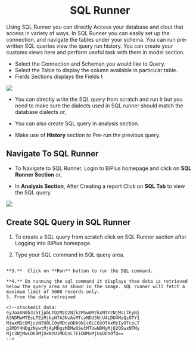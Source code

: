 

<center><h1>SQL Runner </h1></center>

Using SQL Runner you can directly Access your database and clout that access in variety of ways. In SQL Runner you can easily set up the connection, and navigate the tables under your schema. You can run pre-written SQL queries view the query run history. You can create your customs views here and perform useful task with them in model section.  

- Select the Connection and Scheman you would like to Query.
- Select the Table to display the column available in particular table.
- Fields Sections displays the Fields t


![
](https://raw.githubusercontent.com/sv18042016/fp1/532dd8b61e94d1e08fe0b89afa6a5961336e8ad2/images/sql_ru.png)

- You can directly write the SQL query from scratch and run it but you need to make sure the dialects used in SQL runner should match the database dialects or,

- You can also create SQL query in analysis section. 

- Make use of **History** section to Pre-run the previous query.

## Navigate To SQL Runner

- To Navigate to SQL Runner, Login to BiPlus homepage and click on **SQL Runner Section** or,

- In **Analysis Section**, After Creating a report Click on **SQL Tab** to view the SQL query.

![
](https://raw.githubusercontent.com/sv18042016/fp1/8301318bea750b7d048df7f5a8e06607d216dce7/images/navigate_sql.png)

## Create SQL Query in SQL Runner

1. To create a SQL query from scratch click on SQL Runner section after Logging into BiPlus homepage.

2. Type your SQL command in SQL query area.
```

**3.**  Click on **Run** button to run the SQL command.

**4.** On running the sql command it displays thee data is retrieved below the query area as shown in the image. SQL runner will fetch a maximum limit of 5000 records only.
5. From the data retreived 

<!--stackedit_data:
eyJoaXN0b3J5IjpbLTQzMzQ2NjkzMSw0MzkxNTYzNjMsLTEyNj
A3NDMwMTEsLTEzMjkyNTA3NzAsMTcyNDU5NjU4LDU4MzQzOTY1
MiwxMDc0MjczNTU0LC0yMDcyODk0Njc0LC0zOTkxMzIyOTcsLT
g2MDY4NDgzNywtMjAyMDgzMDMwOSwtMTUwNDMyMjQ2OSwxNTMy
Njc3NjMwLDE0MjUxNzU1MDQsLTE1ODMxMjUxODhdfQ==
-->